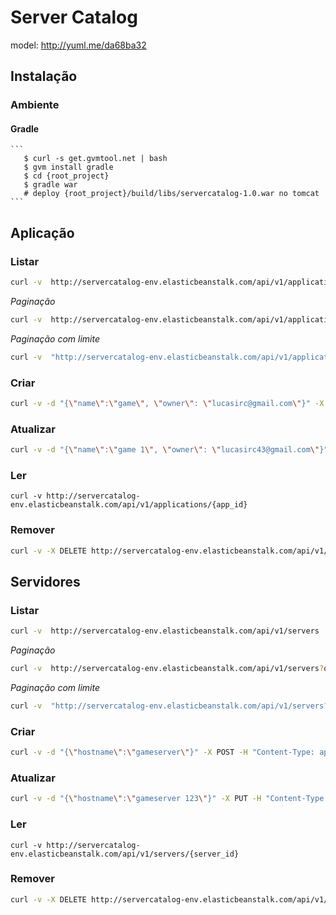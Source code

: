 Server Catalog
==
model: http://yuml.me/da68ba32

## Instalação

### Ambiente
       
#### Gradle
    ```
       $ curl -s get.gvmtool.net | bash
       $ gvm install gradle
       $ cd {root_project}
       $ gradle war
       # deploy {root_project}/build/libs/servercatalog-1.0.war no tomcat
    ```
    

## Aplicação

### Listar
```sh
curl -v  http://servercatalog-env.elasticbeanstalk.com/api/v1/applications
```
*Paginação*

```sh
curl -v  http://servercatalog-env.elasticbeanstalk.com/api/v1/applications?offset=4
```
*Paginação com limite*
```sh
curl -v  "http://servercatalog-env.elasticbeanstalk.com/api/v1/applications?offset=4&max=4"
```
### Criar
```sh
curl -v -d "{\"name\":\"game\", \"owner\": \"lucasirc@gmail.com\"}" -X POST -H "Content-Type: application/json" http://servercatalog-env.elasticbeanstalk.com/api/v1/applications
```

### Atualizar
```sh
curl -v -d "{\"name\":\"game 1\", \"owner\": \"lucasirc43@gmail.com\"}" -X PUT -H "Content-Type: application/json" http://servercatalog-env.elasticbeanstalk.com/api/v1/applications/{app_id}
```

### Ler
```
curl -v http://servercatalog-env.elasticbeanstalk.com/api/v1/applications/{app_id}
```
### Remover
```sh
curl -v -X DELETE http://servercatalog-env.elasticbeanstalk.com/api/v1/applications/{app_id}
```

## Servidores
### Listar
```sh
curl -v  http://servercatalog-env.elasticbeanstalk.com/api/v1/servers
```
*Paginação*
```sh
curl -v  http://servercatalog-env.elasticbeanstalk.com/api/v1/servers?offset=4
```
*Paginação com limite*
```sh
curl -v  "http://servercatalog-env.elasticbeanstalk.com/api/v1/servers?offset=4&max=4"
```
### Criar
```sh
curl -v -d "{\"hostname\":\"gameserver\"}" -X POST -H "Content-Type: application/json" http://servercatalog-env.elasticbeanstalk.com/api/v1/servers
```
### Atualizar
```sh
curl -v -d "{\"hostname\":\"gameserver 123\"}" -X PUT -H "Content-Type: application/json" http://servercatalog-env.elasticbeanstalk.com/api/v1/servers/{server_id}
```

### Ler
```
curl -v http://servercatalog-env.elasticbeanstalk.com/api/v1/servers/{server_id}
```
### Remover
```sh
curl -v -X DELETE http://servercatalog-env.elasticbeanstalk.com/api/v1/servers/{server_id}
```